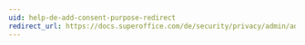 ```yaml
---
uid: help-de-add-consent-purpose-redirect
redirect_url: https://docs.superoffice.com/de/security/privacy/admin/add-consent-purpose.html
---
```

